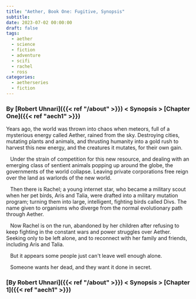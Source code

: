 ```yaml
---
title: "Aether, Book One: Fugitive, Synopsis"
subtitle:
date: 2023-07-02 00:00:00
draft: false
tags:
  - aether
  - science
  - fiction
  - adventure
  - scifi
  - rachel
  - ross
categories:
  - aetherseries
  - fiction
---
```

### By [Robert Uhnari]({{< ref "/about" >}}) < Synopsis > [Chapter One]({{< ref "aech1" >}})

Years ago, the world was thrown into chaos when meteors, full of a mysterious energy called Aether, rained from the sky. Destroying cities, mutating plants and animals, and thrusting humanity into a gold rush to harvest this new energy, and the creatures it mutates, for their own gain.

&ensp; Under the strain of competition for this new resource, and dealing with an emerging class of sentient animals popping up around the globe, the governments of the world collapse. Leaving private corporations free reign over the land as warlords of the new world.

&ensp; Then there is Rachel; a young internet star, who became a military scout when her pet birds, Aris and Talia, were drafted into a military mutation program; turning them into large, intelligent, fighting birds called Divs. The name given to organisms who diverge from the normal evolutionary path through Aether.

&ensp; Now Rachel is on the run, abandoned by her children after refusing to keep fighting in the constant wars and power struggles over Aether. Seeking only to be left alone, and to reconnect with her family and friends, including Aris and Talia.

&ensp; But it appears some people just can't leave well enough alone.

&ensp; Someone wants her dead, and they want it done in secret.

### [By Robert Uhnari]({{< ref "/about" >}}) < Synopsis > [Chapter 1]({{< ref "aech1" >}})
